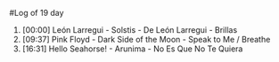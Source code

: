 #Log of 19 day

1. [00:00] León Larregui - Solstis - De León Larregui - Brillas
1. [09:37] Pink Floyd - Dark Side of the Moon - Speak to Me / Breathe
1. [16:31] Hello Seahorse! - Arunima - No Es Que No Te Quiera
